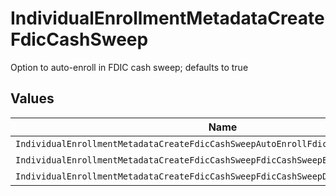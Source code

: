 # IndividualEnrollmentMetadataCreateFdicCashSweep

Option to auto-enroll in FDIC cash sweep; defaults to true


## Values

| Name                                                                                | Value                                                                               |
| ----------------------------------------------------------------------------------- | ----------------------------------------------------------------------------------- |
| `IndividualEnrollmentMetadataCreateFdicCashSweepAutoEnrollFdicCashSweepUnspecified` | AUTO_ENROLL_FDIC_CASH_SWEEP_UNSPECIFIED                                             |
| `IndividualEnrollmentMetadataCreateFdicCashSweepFdicCashSweepEnroll`                | FDIC_CASH_SWEEP_ENROLL                                                              |
| `IndividualEnrollmentMetadataCreateFdicCashSweepFdicCashSweepDecline`               | FDIC_CASH_SWEEP_DECLINE                                                             |
